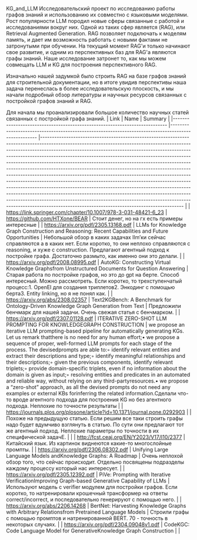 KG_and_LLM
Исследовательский проект по исследованию работы графов знаний и использованию их совместно с языковыми моделями.
Рост популярности LLM породил новые сферы связанные с работой и исследованиями вокруг них. Одной из таких сфер является (RAG), или Retrieval Augmented Generation.
RAG позволяет подключать к моделям память, и дает им возможность работать с новыми фактами не затронутыми при обучении. 
На текущий момент RAG'и только начинают свое развитие, и одним из перспективных баз для RAG'а являются графы знаний. 
Наше исследование затронет то, как мы можем совмещать LLM и KG для построения перспективного RAG.

Изначально нашей задумкой было строить RAG на базе графов знаний для строительной документации, но в итоге увидив перспективы наша задача перенеслась в более исследовательскую плоскость, и мы начали подробный обзор литературы и научных ресурсов связанных с постройкой графов знаний и RAG.

Для начала мы проанализировали большое количество научных статей связанных с постройкой графа знаний.
| Link                                                                      	| Name                                                                                              	| Summary                                                                                                                                                                                                                                                                                                                                                                                                                                                                                                                                                                                                                                                                                                                                                                                                                                                                                                                                              	|
|---------------------------------------------------------------------------	|---------------------------------------------------------------------------------------------------	|------------------------------------------------------------------------------------------------------------------------------------------------------------------------------------------------------------------------------------------------------------------------------------------------------------------------------------------------------------------------------------------------------------------------------------------------------------------------------------------------------------------------------------------------------------------------------------------------------------------------------------------------------------------------------------------------------------------------------------------------------------------------------------------------------------------------------------------------------------------------------------------------------------------------------------------------------	|
| https://link.springer.com/chapter/10.1007/978-3-031-48421-6_23            	| https://github.com/HTXone/BEAR                                                                    	| Стоит денег, но на гх есть примеры интересные                                                                                                                                                                                                                                                                                                                                                                                                                                                                                                                                                                                                                                                                                                                                                                                                                                                                                                        	|
| https://arxiv.org/pdf/2305.13168.pdf                                      	| LLMs for Knowledge Graph Construction and Reasoning: Recent Capabilities and Future Opportunities 	| Небольшой обзор в каких задачах llm’ки сейчас справляются а в каких нет. Если коротко, то они неплохо справляются с reasoning, и хуже с construction. Предлагают агентный подход к постройке графа. Достаточно размыто, как именно они это делали.                                                                                                                                                                                                                                                                                                                                                                                                                                                                                                                                                                                                                                                                                                   	|
| https://arxiv.org/pdf/2008.08995.pdf                                      	| AutoKG: Constructing Virtual Knowledge Graphsfrom Unstructured Documents for Question Answering   	| Старая работа по постройке графов, но это до gpt на берте. Способ интересный. Можно рассмотреть. Если коротко, то трехступенчатый процесс:1. OpenEI для создания триплетов2. Энкодинг с помощью берта3. Entity linking, но я не понял как.                                                                                                                                                                                                                                                                                                                                                                                                                                                                                                                                                                                                                                                                                                           	|
| https://arxiv.org/abs/2308.02357                                          	| Text2KGBench: A Benchmark for Ontology-Driven Knowledge Graph Generation from Text                	| Предложили бенчмарк для нашей задачи. Очень свежая статья с бенчмарком.                                                                                                                                                                                                                                                                                                                                                                                                                                                                                                                                                                                                                                                                                                                                                                                                                                                                              	|
| https://arxiv.org/pdf/2307.01128.pdf                                      	| ITERATIVE ZERO-SHOT LLM PROMPTING FOR KNOWLEDGEGRAPH CONSTRUCTION                                 	| we propose an iterative LLM prompting-based pipeline for automatically generating KGs. Let us remark thatthere is no need for any human effort;• we propose a sequence of proper, well-formed LLM prompts for each stage of the process. The devisedprompts are able to:◦ identify relevant entities and extract their descriptions and type;◦ identify meaningful relationships and their descriptions;◦ given the previous components, identify relevant triplets;◦ provide domain-specific triplets, even if no information about the domain is given as input;◦ resolving entities and predicates in an automated and reliable way, without relying on any third-partyresources.• we propose a “zero-shot” approach, as all the devised prompts do not need any examples or external KBs forinferring the related information.Сделали что-то вроде агентного подхода для построения KG но без агентного подхода. Неплохие по точности результаты 	|
| https://journals.plos.org/plosone/article?id=10.1371/journal.pone.0292903 	|                                                                                                   	| Похоже на предыдущую статью. Если решим все таки строить графы надо будет вдумчиво взглянуть в статью. По сути они предлагают тот же агентный подход. Неплохие параметры по точности в их специфической задачЕ.                                                                                                                                                                                                                                                                                                                                                                                                                                                                                                                                                                                                                                                                                                                                      	|
|                                                                           	| http://fcst.ceaj.org/EN/Y2023/V17/I10/2377                                                        	| Китайский язык. Из картинок виднеются какие-то многослойные промпты.                                                                                                                                                                                                                                                                                                                                                                                                                                                                                                                                                                                                                                                                                                                                                                                                                                                                                 	|
| https://arxiv.org/pdf/2306.08302.pdf                                      	| Unifying Large Language Models andKnowledge Graphs: A Roadmap                                     	| Очень неплохой обзор того, что сейчас происходит. Отдельно посвящены подразделы каждому процессу который нас интересует.                                                                                                                                                                                                                                                                                                                                                                                                                                                                                                                                                                                                                                                                                                                                                                                                                             	|
| https://arxiv.org/pdf/2305.12392.pdf                                      	| PiVe: Prompting with Iterative VerificationImproving Graph-based Generative Capability of LLMs    	| Используют модель с verifier модулем для постройки графов. Если коротко, то натренировали крошечный трансформер на ответы correct/incorrect, и последовательно генерируют с помощью него.                                                                                                                                                                                                                                                                                                                                                                                                                                                                                                                                                                                                                                                                                                                                                            	|
| https://arxiv.org/abs/2206.14268                                          	| BertNet: Harvesting Knowledge Graphs with Arbitrary Relationsfrom Pretrained Language Models      	| Строили графы с помощью промптов и натренированной BERT. 70 - точность в некоторых случаях.                                                                                                                                                                                                                                                                                                                                                                                                                                                                                                                                                                                                                                                                                                                                                                                                                                                          	|
| https://arxiv.org/pdf/2304.09048v1.pdf                                    	| CodeKGC: Code Language Model for GenerativeKnowledge Graph Construction                           	|                                                                                                                                                                                                                                                                                                                                                                                                                                                                                                                                                                                                                                                                                                                                                                                                                                                                                                                                                      	|

